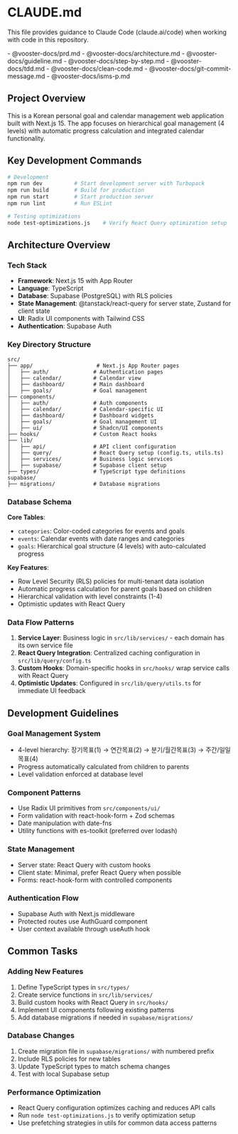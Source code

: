 # CLAUDE.md

This file provides guidance to Claude Code (claude.ai/code) when working with code in this repository.

<vooster-docs>
- @vooster-docs/prd.md
- @vooster-docs/architecture.md
- @vooster-docs/guideline.md
- @vooster-docs/step-by-step.md
- @vooster-docs/tdd.md
- @vooster-docs/clean-code.md
- @vooster-docs/git-commit-message.md
- @vooster-docs/isms-p.md
</vooster-docs>

## Project Overview

This is a Korean personal goal and calendar management web application built with Next.js 15. The app focuses on hierarchical goal management (4 levels) with automatic progress calculation and integrated calendar functionality.

## Key Development Commands

```bash
# Development
npm run dev          # Start development server with Turbopack
npm run build        # Build for production
npm run start        # Start production server
npm run lint         # Run ESLint

# Testing optimizations
node test-optimizations.js    # Verify React Query optimization setup
```

## Architecture Overview

### Tech Stack
- **Framework**: Next.js 15 with App Router
- **Language**: TypeScript
- **Database**: Supabase (PostgreSQL) with RLS policies
- **State Management**: @tanstack/react-query for server state, Zustand for client state
- **UI**: Radix UI components with Tailwind CSS
- **Authentication**: Supabase Auth

### Key Directory Structure
```
src/
├── app/                    # Next.js App Router pages
│   ├── auth/              # Authentication pages
│   ├── calendar/          # Calendar view
│   ├── dashboard/         # Main dashboard
│   ├── goals/             # Goal management
├── components/
│   ├── auth/              # Auth components
│   ├── calendar/          # Calendar-specific UI
│   ├── dashboard/         # Dashboard widgets
│   ├── goals/             # Goal management UI
│   ├── ui/                # Shadcn/UI components
├── hooks/                 # Custom React hooks
├── lib/
│   ├── api/               # API client configuration
│   ├── query/             # React Query setup (config.ts, utils.ts)
│   ├── services/          # Business logic services
│   ├── supabase/          # Supabase client setup
├── types/                 # TypeScript type definitions
supabase/
├── migrations/            # Database migrations
```

### Database Schema

**Core Tables**:
- `categories`: Color-coded categories for events and goals
- `events`: Calendar events with date ranges and categories
- `goals`: Hierarchical goal structure (4 levels) with auto-calculated progress

**Key Features**:
- Row Level Security (RLS) policies for multi-tenant data isolation
- Automatic progress calculation for parent goals based on children
- Hierarchical validation with level constraints (1-4)
- Optimistic updates with React Query

### Data Flow Patterns

1. **Service Layer**: Business logic in `src/lib/services/` - each domain has its own service file
2. **React Query Integration**: Centralized caching configuration in `src/lib/query/config.ts`
3. **Custom Hooks**: Domain-specific hooks in `src/hooks/` wrap service calls with React Query
4. **Optimistic Updates**: Configured in `src/lib/query/utils.ts` for immediate UI feedback

## Development Guidelines

### Goal Management System
- 4-level hierarchy: 장기목표(1) → 연간목표(2) → 분기/월간목표(3) → 주간/일일목표(4)
- Progress automatically calculated from children to parents
- Level validation enforced at database level

### Component Patterns
- Use Radix UI primitives from `src/components/ui/`
- Form validation with react-hook-form + Zod schemas
- Date manipulation with date-fns
- Utility functions with es-toolkit (preferred over lodash)

### State Management
- Server state: React Query with custom hooks
- Client state: Minimal, prefer React Query when possible
- Forms: react-hook-form with controlled components

### Authentication Flow
- Supabase Auth with Next.js middleware
- Protected routes use AuthGuard component
- User context available through useAuth hook

## Common Tasks

### Adding New Features
1. Define TypeScript types in `src/types/`
2. Create service functions in `src/lib/services/`
3. Build custom hooks with React Query in `src/hooks/`
4. Implement UI components following existing patterns
5. Add database migrations if needed in `supabase/migrations/`

### Database Changes
1. Create migration file in `supabase/migrations/` with numbered prefix
2. Include RLS policies for new tables
3. Update TypeScript types to match schema changes
4. Test with local Supabase setup

### Performance Optimization
- React Query configuration optimizes caching and reduces API calls
- Run `node test-optimizations.js` to verify optimization setup
- Use prefetching strategies in utils for common data access patterns